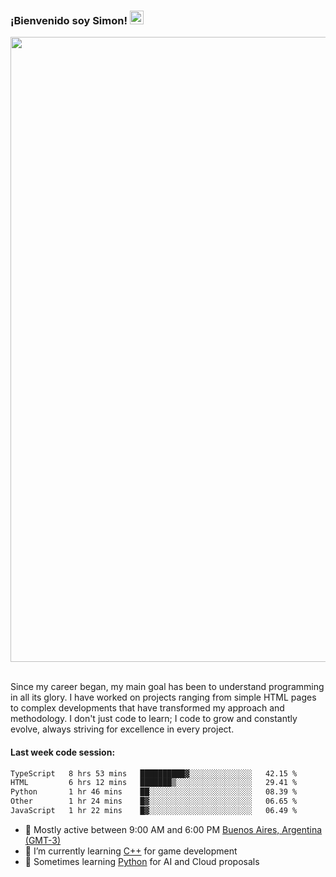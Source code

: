 <h3 align="flex-start"><b>¡Bienvenido soy Simon!&nbsp;</b><img src="https://media.giphy.com/media/hvRJCLFzcasrR4ia7z/giphy.gif" width="22"></h3>

<section>
  <img src="https://raw.githubusercontent.com/saadeghi/saadeghi/master/dino.gif" width="1000">
</section>

<br>
<p>Since my career began, my main goal has been to understand programming in all its glory. I have worked on projects ranging from simple HTML pages to complex developments that have transformed my approach and methodology. I don't just code to learn; I code to grow and constantly evolve, always striving for excellence in every project.</p>

<h4><b>Last week code session: </b></h4>

<!--START_SECTION:waka-->

```txt
TypeScript   8 hrs 53 mins   ██████████▓░░░░░░░░░░░░░░   42.15 %
HTML         6 hrs 12 mins   ███████▒░░░░░░░░░░░░░░░░░   29.41 %
Python       1 hr 46 mins    ██░░░░░░░░░░░░░░░░░░░░░░░   08.39 %
Other        1 hr 24 mins    █▓░░░░░░░░░░░░░░░░░░░░░░░   06.65 %
JavaScript   1 hr 22 mins    █▓░░░░░░░░░░░░░░░░░░░░░░░   06.49 %
```

<!--END_SECTION:waka-->

- 🚩 Mostly active between 9:00 AM and 6:00 PM <a href=https://onlinealarmkur.com/world/es>Buenos Aires, Argentina (GMT-3)</a>
- 👴 I’m currently learning <a href=https://images3.memedroid.com/images/UPLOADED755/65f2bce6734f6.webp>C++</a> for game development
- 🐍 Sometimes learning <a href=https://qph.cf2.quoracdn.net/main-qimg-4472b6229cb75bf66ab531f3ebd4f975-lq>Python</a> for AI and Cloud proposals

